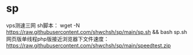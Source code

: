 # sp
vps测速三网
sh脚本： wget  -N  https://raw.githubusercontent.com/shwchsh/sp/main/sp.sh && bash sp.sh
网页版单线程php版接近浏览器下文件速度：https://raw.githubusercontent.com/shwchsh/sp/main/speedtest.zip
